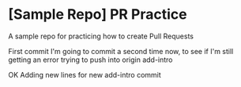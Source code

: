 # [Sample Repo] PR Practice
A sample repo for practicing how to create Pull Requests

First commit
I'm going to commit a second time now, to see if I'm still getting an error trying to push into origin add-intro

OK
Adding new lines for new add-intro commit
